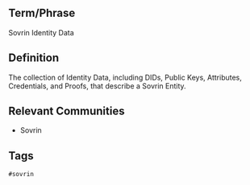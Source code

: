 ## Term/Phrase
Sovrin Identity Data

## Definition
The collection of Identity Data, including DIDs, Public Keys, Attributes, Credentials, and Proofs, that describe a Sovrin Entity.

## Relevant Communities
* Sovrin

## Tags
```
#sovrin
```
